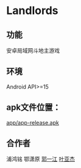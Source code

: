 # Landlords
## 功能
安卓局域网斗地主游戏  
## 环境
Android API>=15  
## apk文件位置：
[app/app-release.apk](https://github.com/eagleoflqj/Landlords/blob/master/app/app-release.apk)
## 合作者
浦鸿铭
鄂潇原
[郭一江](https://github.com/g478227411)
[叶亚杰](https://github.com/yyjjl)